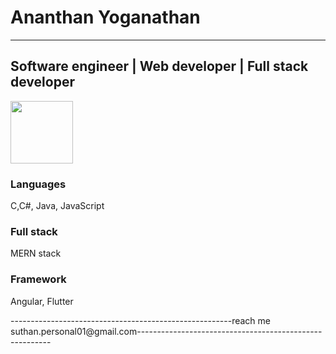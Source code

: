 # Ananthan Yoganathan
-------------------------------------------------------------------------------------------------------------------------------------------------------------------------
## Software engineer | Web developer | Full stack developer

<img src="[https://your-image-url.type](https://camo.githubusercontent.com/a433273b618d7b8c2569ba6013774adf910ae8e3da45eaff176f64781bfd53fc/68747470733a2f2f72617069646170692e636f6d2f626c6f672f77702d636f6e74656e742f75706c6f6164732f323031372f30312f6f63746f6361742e676966)" width="100" height="100">


### Languages
C,C#,
Java,
JavaScript

### Full stack
MERN stack

### Framework
Angular,
Flutter


-------------------------------------------------------reach me suthan.personal01@gmail.com--------------------------------------------------------
